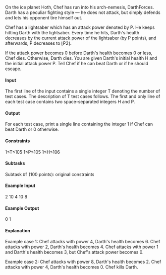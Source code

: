 On the ice planet Hoth, Chef has run into his arch-nemesis, DarthForces. Darth has a peculiar fighting style ― he does not attack, but simply defends and lets his opponent tire himself out.

Chef has a lightsaber which has an attack power denoted by P. He keeps hitting Darth with the lightsaber. Every time he hits, Darth's health decreases by the current attack power of the lightsaber (by P points), and afterwards, P decreases to ⌊P2⌋.

If the attack power becomes 0 before Darth's health becomes 0 or less, Chef dies. Otherwise, Darth dies. You are given Darth's initial health H and the initial attack power P. Tell Chef if he can beat Darth or if he should escape.

#### Input
The first line of the input contains a single integer T denoting the number of test cases. The description of T test cases follows.
The first and only line of each test case contains two space-separated integers H and P.
#### Output
For each test case, print a single line containing the integer 1 if Chef can beat Darth or 0 otherwise.

#### Constraints
1≤T≤105
1≤P≤105
1≤H≤106
#### Subtasks
Subtask #1 (100 points): original constraints

#### Example Input
2
10 4
10 8
#### Example Output
0
1
#### Explanation
Example case 1: Chef attacks with power 4, Darth's health becomes 6. Chef attacks with power 2, Darth's health becomes 4. Chef attacks with power 1 and Darth's health becomes 3, but Chef's attack power becomes 0.

Example case 2: Chef attacks with power 8, Darth's health becomes 2. Chef attacks with power 4, Darth's health becomes 0. Chef kills Darth.

